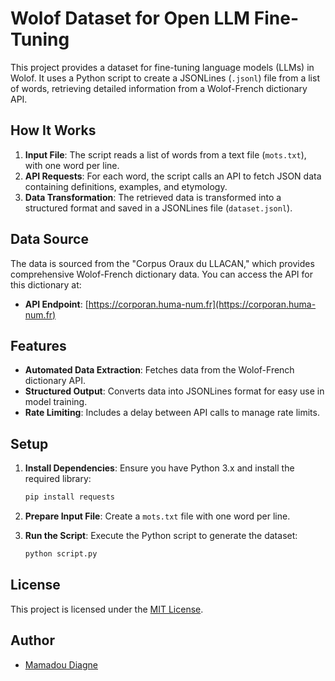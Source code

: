 # Wolof Dataset for Open LLM Fine-Tuning

This project provides a dataset for fine-tuning language models (LLMs) in Wolof. It uses a Python script to create a JSONLines (`.jsonl`) file from a list of words, retrieving detailed information from a Wolof-French dictionary API.

## How It Works

1. **Input File**: The script reads a list of words from a text file (`mots.txt`), with one word per line.
2. **API Requests**: For each word, the script calls an API to fetch JSON data containing definitions, examples, and etymology.
3. **Data Transformation**: The retrieved data is transformed into a structured format and saved in a JSONLines file (`dataset.jsonl`).

## Data Source

The data is sourced from the "Corpus Oraux du LLACAN," which provides comprehensive Wolof-French dictionary data. You can access the API for this dictionary at:

- **API Endpoint**: [https://corporan.huma-num.fr](https://corporan.huma-num.fr)

## Features

- **Automated Data Extraction**: Fetches data from the Wolof-French dictionary API.
- **Structured Output**: Converts data into JSONLines format for easy use in model training.
- **Rate Limiting**: Includes a delay between API calls to manage rate limits.

## Setup

1. **Install Dependencies**: Ensure you have Python 3.x and install the required library:

    ```bash
    pip install requests
    ```

2. **Prepare Input File**: Create a `mots.txt` file with one word per line.

3. **Run the Script**: Execute the Python script to generate the dataset:

    ```bash
    python script.py
    ```

## License

This project is licensed under the [MIT License](LICENSE).

## Author

- [Mamadou Diagne](https://dofbi.eth.limo)